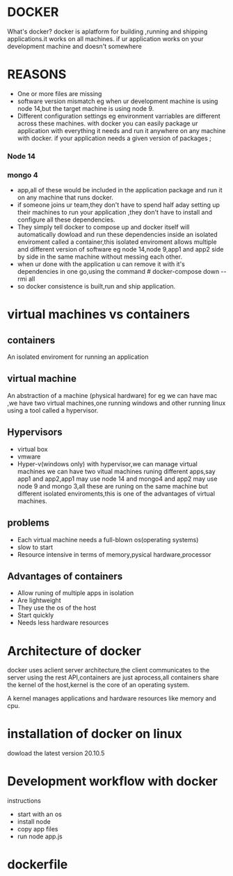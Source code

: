 # DOCKER
What's docker?
docker is aplatform for building ,running and shipping applications.it works on all machines.
if ur application works on your development machine and doesn't  somewhere

# REASONS
- One or more files are missing
- software version mismatch eg when ur development machine is using node 14,but the target machine is using node 9.
- Different configuration settings eg environment varriables are different across these machines.
with docker you can easily  package ur application with everything it needs and run it anywhere on any machine with docker.
if your application needs a given version of packages ;

### Node 14
### mongo 4
- app,all of these would be included in the application package and run it on any machine that runs docker.
- if someone joins ur team,they don't have to spend half aday setting up their machines to run your application ,they don't have to install and configure all these dependencies.
- They simply tell docker to compose up and docker itself will automatically dowload and run these dependencies inside an isolated enviroment called a container,this isolated enviroment allows multiple and different version of software eg node 14,node 9,app1 and app2 side by side in the same machine without messing each other.
- when ur done with the application u can remove it with it's dependencies in one go,using the command # docker-compose down --rmi all
- so docker consistence is built,run and ship application.
 
 
#  virtual machines vs containers

## containers
An isolated enviroment for running an application

## virtual machine
An abstraction of a machine (physical hardware) for eg we can have mac ,we have two virtual machines,one running windows and other running linux using a tool called a hypervisor.

## Hypervisors
- virtual box
- vmware
- Hyper-v(windows only)
with hypervisor,we can manage virtual machines
we can have two vitual machines runing different apps,say app1 and app2,app1 may use node 14 and mongo4 and app2 may use node 9 and mongo 3,all these are runing on the same machine but different isolated enviroments,this is one of the advantages of virtual machines.

## problems
- Each virtual machine needs a full-blown os(operating systems)
- slow to start
- Resource intensive in terms of memory,pysical hardware,processor

## Advantages of containers
- Allow runing of multiple apps in isolation
- Are lightweight
- They use the os of the host
- Start quickly
- Needs less hardware resources

# Architecture of docker
docker uses aclient server architecture,the client communicates to the server using the rest API,containers are just aprocess,all containers share the kernel of the host,kernel is the core of an operating system.

A kernel manages applications and hardware resources like memory and cpu.

# installation of docker on linux
dowload the latest version 20.10.5

# Development workflow with docker
instructions
- start with an os
- install node
- copy app files
- run node app.js
# dockerfile
